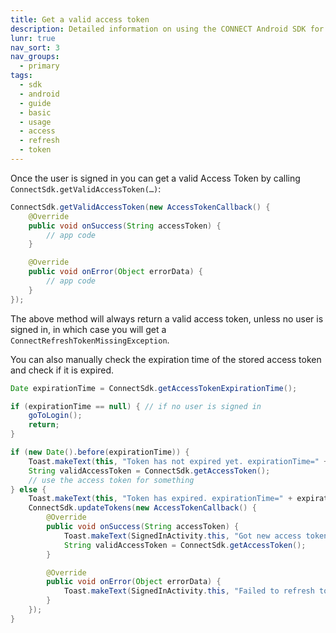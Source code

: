 ```yaml
---
title: Get a valid access token
description: Detailed information on using the CONNECT Android SDK for integration.
lunr: true
nav_sort: 3
nav_groups:
  - primary
tags:
  - sdk
  - android
  - guide
  - basic
  - usage
  - access
  - refresh
  - token
---
```


Once the user is signed in you can get a valid Access Token by calling `ConnectSdk.getValidAccessToken(…)`:

```java
ConnectSdk.getValidAccessToken(new AccessTokenCallback() {
    @Override
    public void onSuccess(String accessToken) {
        // app code
    }

    @Override
    public void onError(Object errorData) {
        // app code
    }
});
```

The above method will always return a valid access token, unless no user is signed in, in which
case you will get a `ConnectRefreshTokenMissingException`.

You can also manually check the expiration time of the stored access token and check if it is expired.

```java
Date expirationTime = ConnectSdk.getAccessTokenExpirationTime();

if (expirationTime == null) { // if no user is signed in
    goToLogin();
    return;
}

if (new Date().before(expirationTime)) {
    Toast.makeText(this, "Token has not expired yet. expirationTime=" + expirationTime, Toast.LENGTH_LONG).show();
    String validAccessToken = ConnectSdk.getAccessToken();
    // use the access token for something
} else {
    Toast.makeText(this, "Token has expired. expirationTime=" + expirationTime, Toast.LENGTH_LONG).show();
    ConnectSdk.updateTokens(new AccessTokenCallback() {
        @Override
        public void onSuccess(String accessToken) {
            Toast.makeText(SignedInActivity.this, "Got new access token and expiration time. New time: " + ConnectSdk.getAccessTokenExpirationTime(), Toast.LENGTH_LONG).show();
            String validAccessToken = ConnectSdk.getAccessToken();
        }

        @Override
        public void onError(Object errorData) {
            Toast.makeText(SignedInActivity.this, "Failed to refresh token.", Toast.LENGTH_LONG).show();
        }
    });
}
```
